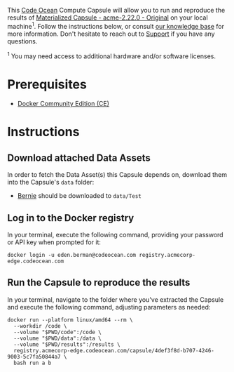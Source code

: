 This [Code Ocean](https://codeocean.com) Compute Capsule will allow you to run and reproduce the results of [Materialized Capsule - acme-2.22.0 - Original](https://acmecorp-edge.codeocean.com/capsule/8368170/tree) on your local machine<sup>1</sup>. Follow the instructions below, or consult [our knowledge base](https://docs.codeocean.com/user-guide/compute-capsule-basics/managing-capsules/exporting-capsules-to-your-local-machine) for more information. Don't hesitate to reach out to [Support](mailto:support@codeocean.com) if you have any questions.

<sup>1</sup> You may need access to additional hardware and/or software licenses.

# Prerequisites

- [Docker Community Edition (CE)](https://www.docker.com/community-edition)

# Instructions

## Download attached Data Assets

In order to fetch the Data Asset(s) this Capsule depends on, download them into the Capsule's `data` folder:
* [Bernie](https://acmecorp-edge.codeocean.com/data-assets/4a117340-fb77-4f8c-b4d9-81e613abe125) should be downloaded to `data/Test`

## Log in to the Docker registry

In your terminal, execute the following command, providing your password or API key when prompted for it:
```shell
docker login -u eden.berman@codeocean.com registry.acmecorp-edge.codeocean.com
```

## Run the Capsule to reproduce the results

In your terminal, navigate to the folder where you've extracted the Capsule and execute the following command, adjusting parameters as needed:
```shell
docker run --platform linux/amd64 --rm \
  --workdir /code \
  --volume "$PWD/code":/code \
  --volume "$PWD/data":/data \
  --volume "$PWD/results":/results \
  registry.acmecorp-edge.codeocean.com/capsule/4def3f8d-b707-4246-9003-5c7fa50844a7 \
  bash run a b
```
